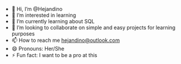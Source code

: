 - 👋 Hi, I’m @Hejandino 
- 👀 I’m interested in learning
- 🌱 I’m currently learning about SQL
- 💞️ I’m looking to collaborate on simple and easy projects for learning purposes
- 📫 How to reach me hejandino@outlook.com
- 😄 Pronouns: Her/She
- ⚡ Fun fact: I want to be a pro at this 

<!---
Hejandino/Hejandino is a ✨ special ✨ repository because its `README.md` (this file) appears on your GitHub profile.
You can click the Preview link to take a look at your changes.
--->
